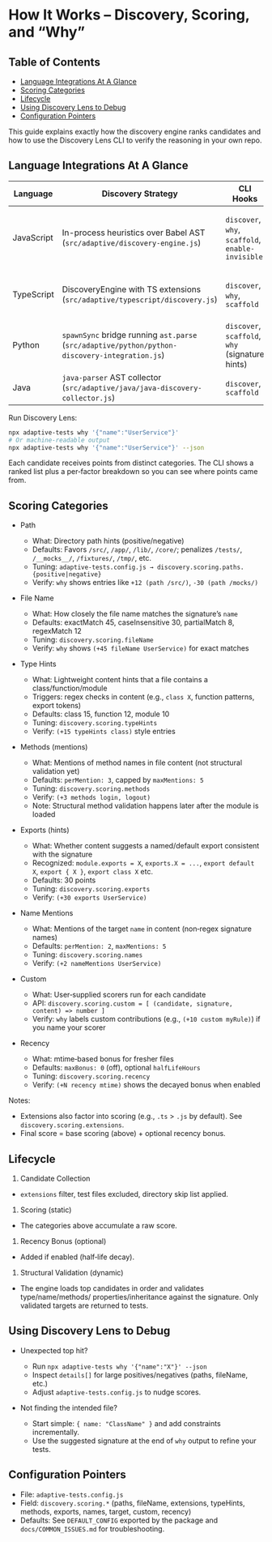 # How It Works – Discovery, Scoring, and “Why”

## Table of Contents

- [Language Integrations At A Glance](#language-integrations-at-a-glance)
- [Scoring Categories](#scoring-categories)
- [Lifecycle](#lifecycle)
- [Using Discovery Lens to Debug](#using-discovery-lens-to-debug)
- [Configuration Pointers](#configuration-pointers)

This guide explains exactly how the discovery engine ranks candidates and how to
use the Discovery Lens CLI to verify the reasoning in your own repo.

## Language Integrations At A Glance

| Language    | Discovery Strategy                                                                 | CLI Hooks                                     | Scaffold Output               | Notes |
|-------------|-------------------------------------------------------------------------------------|-----------------------------------------------|--------------------------------|-------|
| JavaScript  | In-process heuristics over Babel AST (`src/adaptive/discovery-engine.js`)           | `discover`, `why`, `scaffold`, `enable-invisible` | Jest suites (JavaScript)       | Baseline experience with telemetry + invisible mode |
| TypeScript  | DiscoveryEngine with TS extensions (`src/adaptive/typescript/discovery.js`)         | `discover`, `why`, `scaffold`                  | Jest suites (ts-jest)          | Resolves path aliases through `tsconfig-resolver.js` |
| Python      | `spawnSync` bridge running `ast.parse` (`src/adaptive/python/python-discovery-integration.js`) | `discover`, `scaffold`, `why` (signature hints) | Pytest skeletons               | Requires local `python3`; 5 s timeout + 1 MB buffer |
| Java        | `java-parser` AST collector (`src/adaptive/java/java-discovery-collector.js`)       | `discover`, `scaffold`                        | JUnit tests                    | Auto-detects Maven/Gradle layouts |

Run Discovery Lens:

```bash
npx adaptive-tests why '{"name":"UserService"}'
# Or machine‑readable output
npx adaptive-tests why '{"name":"UserService"}' --json
```

Each candidate receives points from distinct categories. The CLI shows a
ranked list plus a per‑factor breakdown so you can see where points came from.

## Scoring Categories

- Path
  - What: Directory path hints (positive/negative)
  - Defaults: Favors `/src/`, `/app/`, `/lib/`, `/core/`; penalizes `/tests/`,
    `/__mocks__/`, `/fixtures/`, `/tmp/`, etc.
  - Tuning: `adaptive-tests.config.js → discovery.scoring.paths.{positive|negative}`
  - Verify: `why` shows entries like `+12 (path /src/)`, `-30 (path /mocks/)`

- File Name
  - What: How closely the file name matches the signature’s `name`
  - Defaults: exactMatch 45, caseInsensitive 30, partialMatch 8, regexMatch 12
  - Tuning: `discovery.scoring.fileName`
  - Verify: `why` shows `(+45 fileName UserService)` for exact matches

- Type Hints
  - What: Lightweight content hints that a file contains a class/function/module
  - Triggers: regex checks in content (e.g., `class X`, function patterns, export tokens)
  - Defaults: class 15, function 12, module 10
  - Tuning: `discovery.scoring.typeHints`
  - Verify: `(+15 typeHints class)` style entries

- Methods (mentions)
  - What: Mentions of method names in file content (not structural validation yet)
  - Defaults: `perMention: 3`, capped by `maxMentions: 5`
  - Tuning: `discovery.scoring.methods`
  - Verify: `(+3 methods login, logout)`
  - Note: Structural method validation happens later after the module is loaded

- Exports (hints)
  - What: Whether content suggests a named/default export consistent with the signature
  - Recognized: `module.exports = X`, `exports.X = ...`, `export default X`,
    `export { X }`, `export class X` etc.
  - Defaults: 30 points
  - Tuning: `discovery.scoring.exports`
  - Verify: `(+30 exports UserService)`

- Name Mentions
  - What: Mentions of the target `name` in content (non‑regex signature names)
  - Defaults: `perMention: 2`, `maxMentions: 5`
  - Tuning: `discovery.scoring.names`
  - Verify: `(+2 nameMentions UserService)`

- Custom
  - What: User‑supplied scorers run for each candidate
  - API: `discovery.scoring.custom = [ (candidate, signature, content) => number ]`
  - Verify: `why` labels custom contributions (e.g., `(+10 custom myRule)`) if you name your scorer

- Recency
  - What: mtime‑based bonus for fresher files
  - Defaults: `maxBonus: 0` (off), optional `halfLifeHours`
  - Tuning: `discovery.scoring.recency`
  - Verify: `(+N recency mtime)` shows the decayed bonus when enabled

Notes:

- Extensions also factor into scoring (e.g., `.ts` > `.js` by default). See
  `discovery.scoring.extensions`.
- Final score = base scoring (above) + optional recency bonus.

## Lifecycle

1. Candidate Collection

- `extensions` filter, test files excluded, directory skip list applied.

1. Scoring (static)

- The categories above accumulate a raw score.

1. Recency Bonus (optional)

- Added if enabled (half‑life decay).

1. Structural Validation (dynamic)

- The engine loads top candidates in order and validates type/name/methods/
  properties/inheritance against the signature. Only validated targets are
  returned to tests.

## Using Discovery Lens to Debug

- Unexpected top hit?
  - Run `npx adaptive-tests why '{"name":"X"}' --json`
  - Inspect `details[]` for large positives/negatives (paths, fileName, etc.)
  - Adjust `adaptive-tests.config.js` to nudge scores.

- Not finding the intended file?
  - Start simple: `{ name: "ClassName" }` and add constraints incrementally.
  - Use the suggested signature at the end of `why` output to refine your tests.

## Configuration Pointers

- File: `adaptive-tests.config.js`
- Field: `discovery.scoring.*` (paths, fileName, extensions, typeHints, methods,
  exports, names, target, custom, recency)
- Defaults: See `DEFAULT_CONFIG` exported by the package and `docs/COMMON_ISSUES.md` for troubleshooting.
